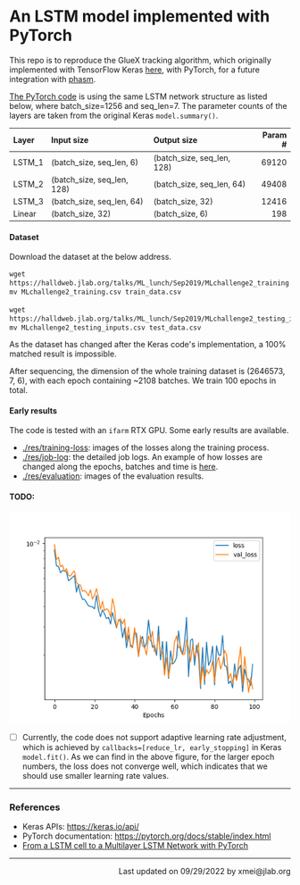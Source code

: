 # An LSTM model implemented with PyTorch

This repo is to reproduce the GlueX tracking algorithm, which originally implemented with
 TensorFlow Keras [here](http://localhost:8888/notebooks/GlueX_LSTM_Simpliefied_Pytorch.ipynb),
 with PyTorch, for a future integration with [phasm](https://github.com/nathanwbrei/phasm).

[The PyTorch code](.) is using the same LSTM network structure as listed below,
 where batch_size=1256 and seq_len=7.
The parameter counts of the layers are taken from the original Keras `model.summary()`.

| Layer   | Input size                 | Output size                  | Param # |
|:--------|:---------------------------|:-----------------------------|--------:|
| LSTM_1  | (batch_size, seq_len, 6)   | (batch_size, seq_len, 128)   |   69120 | 
| LSTM_2  | (batch_size, seq_len, 128) | (batch_size, seq_len, 64)    |   49408 |  
| LSTM_3  | (batch_size, seq_len, 64)  | (batch_size, 32)             |   12416 |
| Linear  | (batch_size, 32)           | (batch_size, 6)              |     198 |



#### Dataset
Download the dataset at the below address.

```commandline
wget https://halldweb.jlab.org/talks/ML_lunch/Sep2019/MLchallenge2_training.csv
mv MLchallenge2_training.csv train_data.csv

wget https://halldweb.jlab.org/talks/ML_lunch/Sep2019/MLchallenge2_testing_inputs.csv
mv MLchallenge2_testing_inputs.csv test_data.csv
```
As the dataset has changed after the Keras code's implementation, a 100%
 matched result is impossible.

After sequencing, the dimension of the whole training dataset is (2646573, 7, 6), with
 each epoch containing ~2108 batches. We train 100 epochs in total.

#### Early results
The code is tested with an `ifarm` RTX GPU. Some early results are available.
- [./res/training-loss](./res/training-loss): images of the losses along the training process.
- [./res/job-log](./res/job-log): the detailed job logs. An example of
 how losses are changed along the epochs, batches and time is [here](./res/job-log/lstm-farm-full.log).
- [./res/evaluation](./res/evaluation): images of the evaluation results.

#### TODO: 
![training-loss](./res/training-loss/train-loss-full.png)

- [ ] Currently, the code does not support adaptive learning rate adjustment, which is
 achieved by `callbacks=[reduce_lr, early_stopping]` in Keras `model.fit()`. As we can find
 in the above figure, for the larger epoch numbers, the loss does not converge well, which
 indicates that we should use smaller learning rate values.

---
### References
- Keras APIs: https://keras.io/api/
- PyTorch documentation: https://pytorch.org/docs/stable/index.html
- [From a LSTM cell to a Multilayer LSTM Network with PyTorch](https://towardsdatascience.com/from-a-lstm-cell-to-a-multilayer-lstm-network-with-pytorch-2899eb5696f3)


---
<div style="text-align: right"> Last updated on 09/29/2022 by xmei@jlab.org </div>